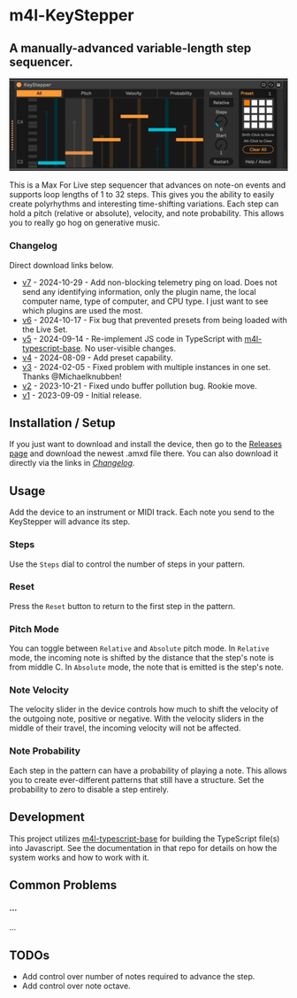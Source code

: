 # m4l-KeyStepper

## A manually-advanced variable-length step sequencer.

![KeyStepper](images/KeyStepper.gif)

This is a Max For Live step sequencer that advances on note-on events and supports loop lengths of 1 to 32 steps. This gives you the ability to easily create polyrhythms and interesting time-shifting variations. Each step can hold a pitch (relative or absolute), velocity, and note probability. This allows you to really go hog on generative music.

### Changelog

Direct download links below.

- [v7](https://github.com/zsteinkamp/m4l-KeyStepper/releases/download/v7/KeyStepper-v7.amxd) - 2024-10-29 - Add non-blocking telemetry ping on load. Does not send any identifying information, only the plugin name, the local computer name, type of computer, and CPU type. I just want to see which plugins are used the most.
- [v6](https://github.com/zsteinkamp/m4l-KeyStepper/releases/download/v6/KeyStepper-v6.amxd) - 2024-10-17 - Fix bug that prevented presets from being loaded with the Live Set.
- [v5](https://github.com/zsteinkamp/m4l-KeyStepper/releases/download/v5/KeyStepper-v5.amxd) - 2024-09-14 - Re-implement JS code in TypeScript with [m4l-typescript-base](https://github.com/zsteinkamp/m4l-typescript-base). No user-visible changes.
- [v4](https://github.com/zsteinkamp/m4l-KeyStepper/raw/main/frozen/KeyStepper-v4.amxd) - 2024-08-09 - Add preset capability.
- [v3](https://github.com/zsteinkamp/m4l-KeyStepper/raw/main/frozen/KeyStepper-v3.amxd) - 2024-02-05 - Fixed problem with multiple instances in one set. Thanks @Michaelknubben!
- [v2](https://github.com/zsteinkamp/m4l-KeyStepper/raw/main/frozen/KeyStepper-v2.amxd) - 2023-10-21 - Fixed undo buffer pollution bug. Rookie move.
- [v1](https://github.com/zsteinkamp/m4l-KeyStepper/raw/main/frozen/KeyStepper-v1.amxd) - 2023-09-09 - Initial release.

## Installation / Setup

If you just want to download and install the device, then go to the [Releases page](https://github.com/zsteinkamp/m4l-KeyStepper/releases) and download the newest .amxd file there. You can also download it directly via the links in [_Changelog_](#changelog).

## Usage

Add the device to an instrument or MIDI track. Each note you send to the KeyStepper will advance its step.

### Steps

Use the `Steps` dial to control the number of steps in your pattern.

### Reset

Press the `Reset` button to return to the first step in the pattern.

### Pitch Mode

You can toggle between `Relative` and `Absolute` pitch mode. In `Relative` mode, the incoming note is shifted by the distance that the step's note is from middle C. In `Absolute` mode, the note that is emitted is the step's note.

### Note Velocity

The velocity slider in the device controls how much to shift the velocity of the
outgoing note, positive or negative. With the velocity sliders in the middle of
their travel, the incoming velocity will not be affected.

### Note Probability

Each step in the pattern can have a probability of playing a note. This allows you to create ever-different patterns that still have a structure. Set the probability to zero to disable a step entirely.

## Development

This project utilizes [m4l-typescript-base](https://github.com/zsteinkamp/m4l-typescript-base) for building the TypeScript file(s) into Javascript. See the documentation in that repo for details on how the system works and how to work with it.

## Common Problems

#### ...

...

## TODOs

- Add control over number of notes required to advance the step.
- Add control over note octave.
